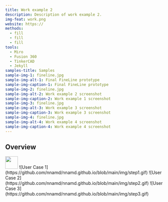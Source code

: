 ```yaml
---
title: Work example 2
description: Description of work example 2.
img-feat: work.png
website: https://
methods:
  - fill
  - fill
  - fill
tools:
  - Miro
  - Fusion 360
  - TinkerCAD
  - Jekyll
samples-title: Samples
sample-img-1: fineline.jpg
sample-img-alt-1: Final FineLine prototype 
sample-img-caption-1: Final FineLine prototype 
sample-img-2: fineline.jpg
sample-img-alt-2: Work example 2 screenshot
sample-img-caption-2: Work example 1 screenshot
sample-img-3: fineline.jpg
sample-img-alt-3: Work example 3 screenshot
sample-img-caption-3: Work example 3 screenshot
sample-img-4: fineline.jpg
sample-img-alt-4: Work example 4 screenshot
sample-img-caption-4: Work example 4 screenshot
---
```


## Overview
<img src="https://github.com/nnamd/nnamd.github.io/blob/main/img/step1.gif" width="40" height="40"/>
![User Case 1](https://github.com/nnamd/nnamd.github.io/blob/main/img/step1.gif)
![User Case 2](https://github.com/nnamd/nnamd.github.io/blob/main/img/step2.gif)
![User Case 3](https://github.com/nnamd/nnamd.github.io/blob/main/img/step3.gif)

